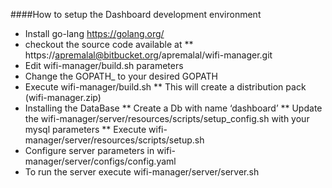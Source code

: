 ####How to setup the  Dashboard development environment

* Install go-lang https://golang.org/
* checkout the source code available at 
** https://apremalal@bitbucket.org/apremalal/wifi-manager.git	
* Edit wifi-manager/build.sh parameters
* Change the GOPATH_ to your desired GOPATH
* Execute wifi-manager/build.sh 
** This will create a distribution pack (wifi-manager.zip)
* Installing the DataBase
** Create a Db with name ‘dashboard’
** Update the wifi-manager/server/resources/scripts/setup_config.sh with your mysql parameters
** Execute wifi-manager/server/resources/scripts/setup.sh
* Configure server parameters in  wifi-manager/server/configs/config.yaml
* To run the server execute wifi-manager/server/server.sh 